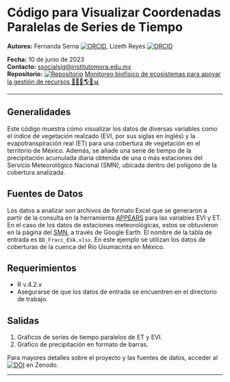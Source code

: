 # Código para Visualizar Coordenadas Paralelas de Series de Tiempo

**Autores:** Fernanda Serna [![ORCID](https://img.shields.io/badge/ORCID-0000--0002--1825--0097-green.svg)](https://orcid.org/0000-0002-7179-0009), Lizeth Reyes [![ORCID](https://img.shields.io/badge/ORCID-0000--0002--1825--0097-green.svg)](https://orcid.org/0009-0004-2110-4877)

**Fecha:** 10 de junio de 2023  
**Contacto:** ssocialsig@institutomora.edu.mx  
**Repositorio:** [![Repositorio](https://img.shields.io/badge/GitHub-Repo-blue.svg)](https://github.com/LizethMReyes/monitoreo-biofisico-ecosistemas?tab=readme-ov-file) [Monitoreo biofísico de ecosistemas para apoyar la gestión de recursos 🌱🌞🦎🌎📑📊](https://github.com/LizethMReyes/monitoreo-biofisico-ecosistemas?tab=readme-ov-file)

---

## Generalidades
Este código muestra cómo visualizar los datos de diversas variables como el índice de vegetación realzado (EVI, por sus siglas en inglés) y la evapotranspiración real (ET) para una cobertura de vegetación en el territorio de México. Además, se añade una serie de tiempo de la precipitación acumulada diaria obtenida de una o más estaciones del Servicio Meteorológico Nacional (SMN), ubicada dentro del polígono de la cobertura analizada.

## Fuentes de Datos
Los datos a analizar son archivos de formato Excel que se generaron a partir de la consulta en la herramienta [APPEARS](https://appeears.earthdatacloud.nasa.gov/) para las variables EVI y ET. En el caso de los datos de estaciones meteorológicas, estos se obtuvieron en la página del [SMN](https://smn.conagua.gob.mx/es/climatologia/informacion-climatologica/informacion-estadistica-climatologica), a través de Google Earth. El nombre de la tabla de entrada es `BD_Fracc_EVA.xlsx`. En este ejemplo se utilizan los datos de coberturas de la cuenca del Río Usumacinta en México.

## Requerimientos
- R v.4.2.x
- Asegurarse de que los datos de entrada se encuentren en el directorio de trabajo.

## Salidas
1. Gráficos de series de tiempo paralelos de ET y EVI.
2. Gráfico de precipitación en formato de barras.

Para mayores detalles sobre el proyecto y las fuentes de datos, acceder al [![DOI](https://zenodo.org/badge/DOI/10.5281/zenodo.13984409.svg)](https://doi.org/10.5281/zenodo.13984409)
 en Zenodo.

---
